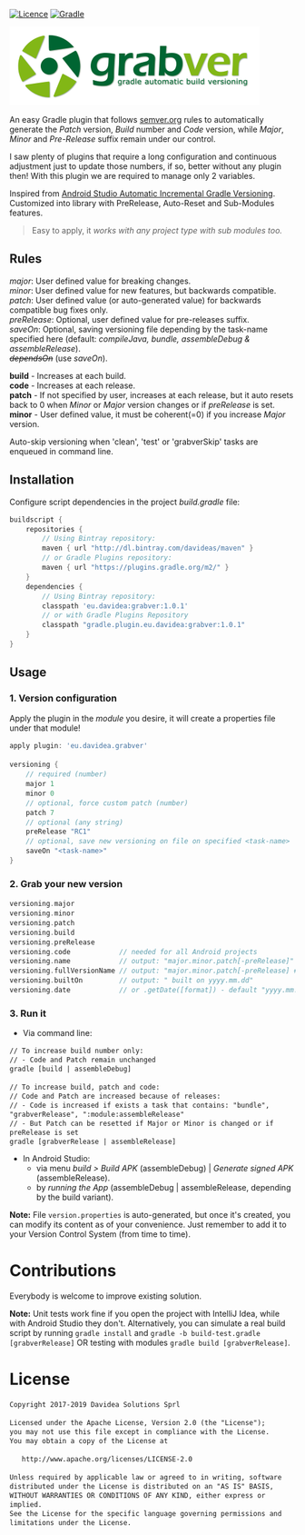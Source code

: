 [![Licence](https://img.shields.io/badge/Licence-Apache2-blue.svg)](http://www.apache.org/licenses/LICENSE-2.0)
[![Gradle](https://img.shields.io/badge/Gradle-Plugin-green.svg)](https://plugins.gradle.org/plugin/eu.davidea.grabver)

<img src="./art/grabver.png">

An easy Gradle plugin that follows [semver.org](http://semver.org/) rules to
automatically generate the _Patch_ version, _Build_ number and _Code_ version, while _Major_,
_Minor_ and _Pre-Release_ suffix remain under our control.

I saw plenty of plugins that require a long configuration and continuous adjustment just to update
those numbers, if so, better without any plugin then! With this plugin we are required to manage
only 2 variables.

Inspired from <a href='https://andreborud.com/android-studio-automatic-incremental-gradle-versioning/'>Android Studio
Automatic Incremental Gradle Versioning</a>. Customized into library with PreRelease, Auto-Reset and Sub-Modules features.</p>

> Easy to apply, it _works with any project type with sub modules too._

## Rules
_major_: User defined value for breaking changes.<br>
_minor_: User defined value for new features, but backwards compatible.<br>
_patch_: User defined value (or auto-generated value) for backwards compatible bug fixes only.<br>
_preRelease_: Optional, user defined value for pre-releases suffix.<br>
_saveOn_: Optional, saving versioning file depending by the task-name specified here (default: _compileJava, bundle, assembleDebug & assembleRelease_).<br>
_~~dependsOn~~_ (use _saveOn_).<br>

**build** - Increases at each build.<br>
**code** - Increases at each release.<br>
**patch** - If not specified by user, increases at each release, but it auto resets back to 0 when _Minor_ or _Major_ version changes or if _preRelease_ is set.<br>
**minor** - User defined value, it must be coherent(=0) if you increase _Major_ version.

Auto-skip versioning when 'clean', 'test' or 'grabverSkip' tasks are enqueued in command line.

## Installation
Configure script dependencies in the project _build.gradle_ file:
``` groovy
buildscript {
    repositories {
        // Using Bintray repository:
        maven { url "http://dl.bintray.com/davideas/maven" }
        // or Gradle Plugins repository:
        maven { url "https://plugins.gradle.org/m2/" }
    }
    dependencies {
        // Using Bintray repository:
        classpath 'eu.davidea:grabver:1.0.1'
        // or with Gradle Plugins Repository
        classpath "gradle.plugin.eu.davidea:grabver:1.0.1"
    }
}
```

## Usage
### 1. Version configuration
Apply the plugin in the _module_ you desire, it will create a properties file under that module!
``` groovy
apply plugin: 'eu.davidea.grabver'

versioning {
    // required (number)
    major 1
    minor 0
    // optional, force custom patch (number)
    patch 7
    // optional (any string)
    preRelease "RC1"
    // optional, save new versioning on file on specified <task-name>
    saveOn "<task-name>"
}
```

### 2. Grab your new version
``` groovy 
versioning.major
versioning.minor
versioning.patch
versioning.build
versioning.preRelease
versioning.code            // needed for all Android projects
versioning.name            // output: "major.minor.patch[-preRelease]"
versioning.fullVersionName // output: "major.minor.patch[-preRelease] #build built on yyyy.mm.dd"
versioning.builtOn         // output: " built on yyyy.mm.dd"
versioning.date            // or .getDate([format]) - default "yyyy.mm.dd"
```

### 3. Run it
- Via command line:
```
// To increase build number only:
// - Code and Patch remain unchanged
gradle [build | assembleDebug]

// To increase build, patch and code:
// Code and Patch are increased because of releases:
// - Code is increased if exists a task that contains: "bundle", "grabverRelease", ":module:assembleRelease"
// - But Patch can be resetted if Major or Minor is changed or if preRelease is set
gradle [grabverRelease | assembleRelease]
```
- In Android Studio:
  - via menu _build > Build APK_ (assembleDebug) | _Generate signed APK_ (assembleRelease).
  - by _running the App_ (assembleDebug | assembleRelease, depending by the build variant).

**Note:** File `version.properties` is auto-generated, but once it's created, you can modify its content
as of your convenience. Just remember to add it to your Version Control System (from time to time).

# Contributions
Everybody is welcome to improve existing solution.

**Note:** Unit tests work fine if you open the project with IntelliJ Idea, while with Android Studio
they don't. Alternatively, you can simulate a real build script by running `gradle install`
and `gradle -b build-test.gradle [grabverRelease]` OR testing with modules `gradle build [grabverRelease]`.

# License

    Copyright 2017-2019 Davidea Solutions Sprl

    Licensed under the Apache License, Version 2.0 (the "License");
    you may not use this file except in compliance with the License.
    You may obtain a copy of the License at

       http://www.apache.org/licenses/LICENSE-2.0

    Unless required by applicable law or agreed to in writing, software
    distributed under the License is distributed on an "AS IS" BASIS,
    WITHOUT WARRANTIES OR CONDITIONS OF ANY KIND, either express or implied.
    See the License for the specific language governing permissions and
    limitations under the License.